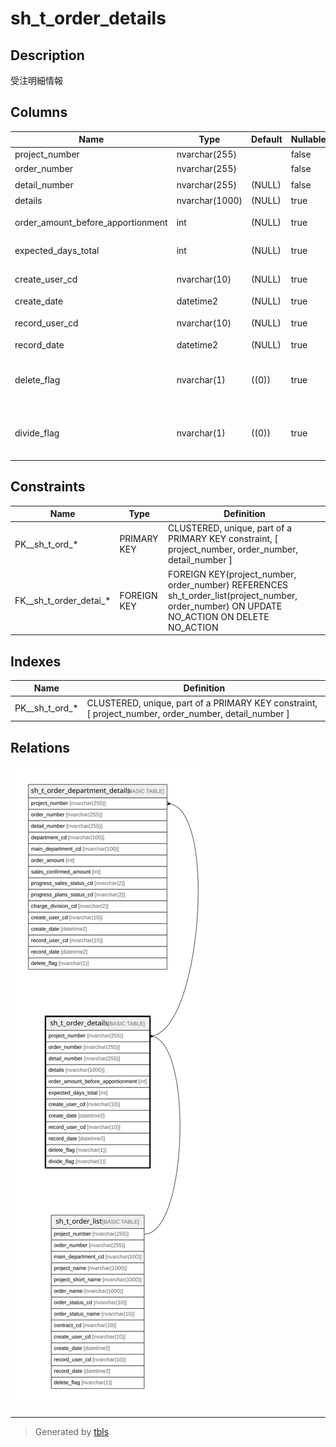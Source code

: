 # sh_t_order_details

## Description

受注明細情報

## Columns

| Name | Type | Default | Nullable | Children | Parents | Comment |
| ---- | ---- | ------- | -------- | -------- | ------- | ------- |
| project_number | nvarchar(255) |  | false | [sh_t_order_department_details](sh_t_order_department_details.md) | [sh_t_order_list](sh_t_order_list.md) | PRNo. |
| order_number | nvarchar(255) |  | false | [sh_t_order_department_details](sh_t_order_department_details.md) | [sh_t_order_list](sh_t_order_list.md) | 受注No. |
| detail_number | nvarchar(255) | (NULL) | false | [sh_t_order_department_details](sh_t_order_department_details.md) |  | 明細No. |
| details | nvarchar(1000) | (NULL) | true |  |  | 明細内容 |
| order_amount_before_apportionment | int | (NULL) | true |  |  | 受注金額(按分前) |
| expected_days_total | int | (NULL) | true |  |  | 予定工数(按分前) |
| create_user_cd | nvarchar(10) | (NULL) | true |  |  | 作成者コード |
| create_date | datetime2 | (NULL) | true |  |  | 作成日時 |
| record_user_cd | nvarchar(10) | (NULL) | true |  |  | 更新者コード |
| record_date | datetime2 | (NULL) | true |  |  | 更新日時 |
| delete_flag | nvarchar(1) | ((0)) | true |  |  | 削除フラグ:0未削除、1削除済 |
| divide_flag | nvarchar(1) | ((0)) | true |  |  | 按分フラグ:0按分なし、1按分あり |

## Constraints

| Name | Type | Definition |
| ---- | ---- | ---------- |
| PK__sh_t_ord_* | PRIMARY KEY | CLUSTERED, unique, part of a PRIMARY KEY constraint, [ project_number, order_number, detail_number ] |
| FK__sh_t_order_detai_* | FOREIGN KEY | FOREIGN KEY(project_number, order_number) REFERENCES sh_t_order_list(project_number, order_number) ON UPDATE NO_ACTION ON DELETE NO_ACTION |

## Indexes

| Name | Definition |
| ---- | ---------- |
| PK__sh_t_ord_* | CLUSTERED, unique, part of a PRIMARY KEY constraint, [ project_number, order_number, detail_number ] |

## Relations

![er](sh_t_order_details.svg)

---

> Generated by [tbls](https://github.com/k1LoW/tbls)
